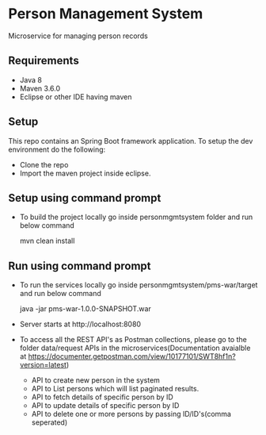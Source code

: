 # Person Management System
Microservice for managing person records

## Requirements
* Java 8
* Maven 3.6.0
* Eclipse or other IDE having maven

## Setup

This repo contains an Spring Boot framework application. To setup the dev environment do the following:

* Clone the repo
* Import the maven project inside eclipse.

## Setup using command prompt

* To build the project locally go inside personmgmtsystem folder and run below command

   mvn clean install

## Run using command prompt

* To run the services locally go inside personmgmtsystem/pms-war/target and run below command

    java -jar pms-war-1.0.0-SNAPSHOT.war

* Server starts at http://localhost:8080


* To access all the REST API's as Postman collections, please go to the folder data/request
	APIs in the microservices(Documentation avaialble at https://documenter.getpostman.com/view/10177101/SWT8hf1n?version=latest)
	* API to create new person in the system
    * API to List persons which will list paginated results.
	* API to fetch details of specific person by ID
	* API to update details of specific person by ID
	* API to delete one or more persons by passing ID/ID's(comma seperated)